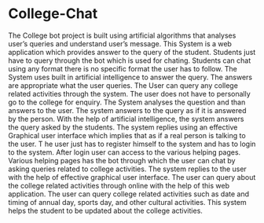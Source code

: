 # College-Chat
The College bot project is built using artificial algorithms that analyses user’s queries and understand user’s message. This System is a web application which provides answer to the query of the student. Students just have to query through the bot which is used for chating. Students can chat using any format there is no specific format the user has to follow. The System uses built in artificial intelligence to answer the query. 
The answers are appropriate what the user queries. The User can query any college related activities through the system. The user does not have to personally go to the college for enquiry. 
The System analyses the question and than answers to the user. The system answers to the query as if it is answered by the person. With the help of artificial intelligence, the system answers the query asked by the students. The system replies using an effective Graphical user interface which implies that as if a real person is talking to the user. T
he user just has to register himself to the system and has to login to the system. After login user can access to the various helping pages. Various helping pages has the bot through which the user can chat by asking queries related to college activities. The system replies to the user with the help of effective graphical user interface.
The user can query about the college related activities through online with the help of this web application. The user can query college related activities such as date and timing of annual day, sports day, and other cultural activities. This system helps the student to be updated about the college activities.

